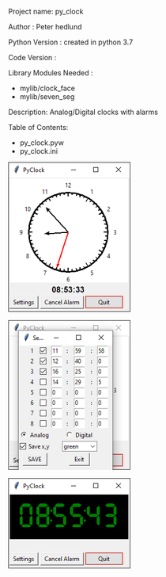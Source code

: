 Project name: py_clock 
 
Author : Peter hedlund

Python Version : created in python 3.7

Code Version : 

Library Modules Needed :
* mylib/clock_face   
* mylib/seven_seg

Description: Analog/Digital clocks with alarms

Table of Contents: 
* py_clock.pyw
* py_clock.ini

![Py_clock Analog](https://github.com/phedlund113/Py_Clock/blob/main/py_clock1.png)

![Py_clock Setup](https://github.com/phedlund113/Py_Clock/blob/main/py_clock2.png)

![Py_clock Digital](https://github.com/phedlund113/Py_Clock/blob/main/py_clock3.png)
